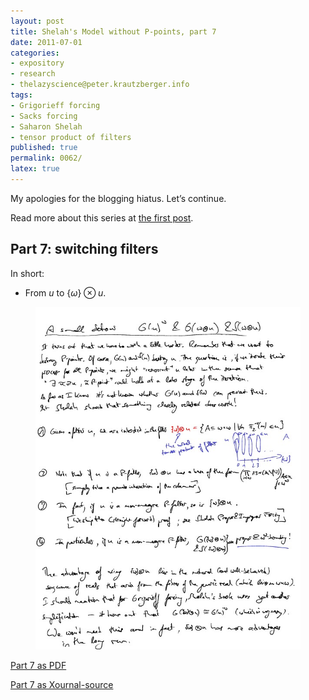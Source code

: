 ```yaml
---
layout: post
title: Shelah's Model without P-points, part 7
date: 2011-07-01
categories:
- expository
- research
- thelazyscience@peter.krautzberger.info
tags:
- Grigorieff forcing
- Sacks forcing
- Saharon Shelah
- tensor product of filters
published: true
permalink: 0062/
latex: true
---
```


My apologies for the blogging hiatus. Let’s continue.

Read more about this series at [the first post](/0056/).

## Part 7: switching filters

In short:

*   From $u$ to $\{ \omega \} \otimes u$.

<figure>
    <a href="/assets/2011/pg_0007.jpg">
      <img alt="screenshot of page 7" src="/assets/2011/pg_0007.jpg"/>
    </a>
</figure>

[Part 7 as PDF](/assets/2011/pg_0007.pdf)

[Part 7 as Xournal-source](/assets/2011/pg_0007.xoj)
